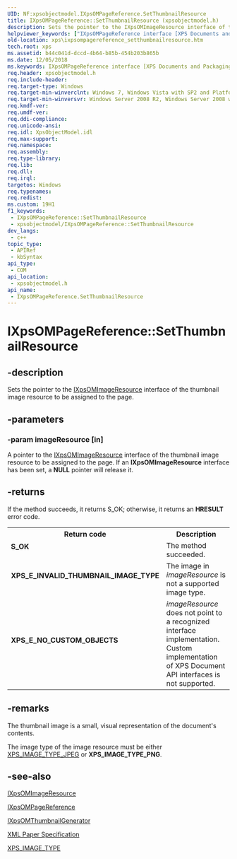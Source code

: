 ```yaml
---
UID: NF:xpsobjectmodel.IXpsOMPageReference.SetThumbnailResource
title: IXpsOMPageReference::SetThumbnailResource (xpsobjectmodel.h)
description: Sets the pointer to the IXpsOMImageResource interface of the thumbnail image resource to be assigned to the page.
helpviewer_keywords: ["IXpsOMPageReference interface [XPS Documents and Packaging]","SetThumbnailResource method","IXpsOMPageReference.SetThumbnailResource","IXpsOMPageReference::SetThumbnailResource","SetThumbnailResource","SetThumbnailResource method [XPS Documents and Packaging]","SetThumbnailResource method [XPS Documents and Packaging]","IXpsOMPageReference interface","xps.ixpsompagereference_setthumbnailresource","xpsobjectmodel/IXpsOMPageReference::SetThumbnailResource"]
old-location: xps\ixpsompagereference_setthumbnailresource.htm
tech.root: xps
ms.assetid: b44c041d-dccd-4b64-b85b-454b203b865b
ms.date: 12/05/2018
ms.keywords: IXpsOMPageReference interface [XPS Documents and Packaging],SetThumbnailResource method, IXpsOMPageReference.SetThumbnailResource, IXpsOMPageReference::SetThumbnailResource, SetThumbnailResource, SetThumbnailResource method [XPS Documents and Packaging], SetThumbnailResource method [XPS Documents and Packaging],IXpsOMPageReference interface, xps.ixpsompagereference_setthumbnailresource, xpsobjectmodel/IXpsOMPageReference::SetThumbnailResource
req.header: xpsobjectmodel.h
req.include-header: 
req.target-type: Windows
req.target-min-winverclnt: Windows 7, Windows Vista with SP2 and Platform Update for Windows Vista [desktop apps \| UWP apps]
req.target-min-winversvr: Windows Server 2008 R2, Windows Server 2008 with SP2 and Platform Update for Windows Server 2008 [desktop apps \| UWP apps]
req.kmdf-ver: 
req.umdf-ver: 
req.ddi-compliance: 
req.unicode-ansi: 
req.idl: XpsObjectModel.idl
req.max-support: 
req.namespace: 
req.assembly: 
req.type-library: 
req.lib: 
req.dll: 
req.irql: 
targetos: Windows
req.typenames: 
req.redist: 
ms.custom: 19H1
f1_keywords:
 - IXpsOMPageReference::SetThumbnailResource
 - xpsobjectmodel/IXpsOMPageReference::SetThumbnailResource
dev_langs:
 - c++
topic_type:
 - APIRef
 - kbSyntax
api_type:
 - COM
api_location:
 - xpsobjectmodel.h
api_name:
 - IXpsOMPageReference.SetThumbnailResource
---
```


# IXpsOMPageReference::SetThumbnailResource


## -description

Sets the pointer to the <a href="/windows/desktop/api/xpsobjectmodel/nn-xpsobjectmodel-ixpsomimageresource">IXpsOMImageResource</a> interface of the thumbnail image resource to be assigned to the page.

## -parameters

### -param imageResource [in]

A pointer to the <a href="/windows/desktop/api/xpsobjectmodel/nn-xpsobjectmodel-ixpsomimageresource">IXpsOMImageResource</a> interface  of the thumbnail image resource to be assigned to the page. If an <b>IXpsOMImageResource</b> interface has been set, a <b>NULL</b> pointer will release it.

## -returns

If the method succeeds, it returns S_OK; otherwise, it returns an <b>HRESULT</b> error code.

<table>
<tr>
<th>Return code</th>
<th>Description</th>
</tr>
<tr>
<td width="40%">
<dl>
<dt><b>S_OK</b></dt>
</dl>
</td>
<td width="60%">
The method succeeded.

</td>
</tr>
<tr>
<td width="40%">
<dl>
<dt><b>XPS_E_INVALID_THUMBNAIL_IMAGE_TYPE</b></dt>
</dl>
</td>
<td width="60%">
The image in  <i>imageResource</i> is not a supported image type.

</td>
</tr>
<tr>
<td width="40%">
<dl>
<dt><b>XPS_E_NO_CUSTOM_OBJECTS</b></dt>
</dl>
</td>
<td width="60%">
<i>imageResource</i> does not point to a recognized interface implementation. Custom implementation of XPS Document API interfaces is not supported.

</td>
</tr>
</table>

## -remarks

The thumbnail image is a small, visual representation of the document's   contents.

The image type of the image resource must be either  <a href="/windows/win32/api/xpsobjectmodel/ne-xpsobjectmodel-xps_image_type">XPS_IMAGE_TYPE_JPEG</a> or <b>XPS_IMAGE_TYPE_PNG</b>.

## -see-also

<a href="/windows/desktop/api/xpsobjectmodel/nn-xpsobjectmodel-ixpsomimageresource">IXpsOMImageResource</a>



<a href="/windows/desktop/api/xpsobjectmodel/nn-xpsobjectmodel-ixpsompagereference">IXpsOMPageReference</a>



<a href="/windows/desktop/api/xpsobjectmodel/nn-xpsobjectmodel-ixpsomthumbnailgenerator">IXpsOMThumbnailGenerator</a>



<a href="https://en.wikipedia.org/wiki/Open_XML_Paper_Specification">XML Paper Specification</a>



<a href="/windows/win32/api/xpsobjectmodel/ne-xpsobjectmodel-xps_image_type">XPS_IMAGE_TYPE</a>